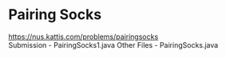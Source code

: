 # Pairing Socks  
https://nus.kattis.com/problems/pairingsocks  
Submission - PairingSocks1.java
Other Files - PairingSocks.java
